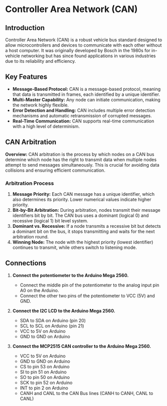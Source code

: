 <!DOCTYPE html>
<html lang="en">
<head>
  <meta charset="UTF-8">

</head>
<body>
  <h1>Controller Area Network (CAN)</h1>
  
  <h2>Introduction</h2>
  <p>
    Controller Area Network (CAN) is a robust vehicle bus standard designed to allow microcontrollers and devices to communicate with each other without a host computer. It was originally developed by Bosch in the 1980s for in-vehicle networking but has since found applications in various industries due to its reliability and efficiency.
  </p>
  
  <h2>Key Features</h2>
  <ul>
    <li>
      <strong>Message-Based Protocol:</strong> CAN is a message-based protocol, meaning that data is transmitted in frames, each identified by a unique identifier.
    </li>
    <li>
      <strong>Multi-Master Capability:</strong> Any node can initiate communication, making the network highly flexible.
    </li>
    <li>
      <strong>Error Detection and Handling:</strong> CAN includes multiple error detection mechanisms and automatic retransmission of corrupted messages.
    </li>
    <li>
      <strong>Real-Time Communication:</strong> CAN supports real-time communication with a high level of determinism.
    </li>
  </ul>
  
  <h2>CAN Arbitration</h2>
  <p>
    <strong>Overview:</strong> CAN arbitration is the process by which nodes on a CAN bus determine which node has the right to transmit data when multiple nodes attempt to send messages simultaneously. This is crucial for avoiding data collisions and ensuring efficient communication.
  </p>
  
  <h3>Arbitration Process</h3>
  <ol>
    <li>
      <strong>Message Priority:</strong> Each CAN message has a unique identifier, which also determines its priority. Lower numerical values indicate higher priority.
    </li>
    <li>
      <strong>Bit-by-Bit Arbitration:</strong> During arbitration, nodes transmit their message identifiers bit by bit. The CAN bus uses a dominant (logical 0) and recessive (logical 1) bit level system.
    </li>
    <li>
      <strong>Dominant vs. Recessive:</strong> If a node transmits a recessive bit but detects a dominant bit on the bus, it stops transmitting and waits for the next arbitration round.
    </li>
    <li>
      <strong>Winning Node:</strong> The node with the highest priority (lowest identifier) continues to transmit, while others switch to listening mode.
    </li>
  </ol>
  
  <h2>Connections</h2>
  <ol>
    <li>
      <p><strong>Connect the potentiometer to the Arduino Mega 2560.</strong></p>
      <ul>
        <li>Connect the middle pin of the potentiometer to the analog input pin A0 on the Arduino.</li>
        <li>Connect the other two pins of the potentiometer to VCC (5V) and GND.</li>
      </ul>
    </li>
    <li>
      <p><strong>Connect the I2C LCD to the Arduino Mega 2560.</strong></p>
      <ul>
        <li>SDA to SDA on Arduino (pin 20)</li>
        <li>SCL to SCL on Arduino (pin 21)</li>
        <li>VCC to 5V on Arduino</li>
        <li>GND to GND on Arduino</li>
      </ul>
    </li>
    <li>
      <p><strong>Connect the MCP2515 CAN controller to the Arduino Mega 2560.</strong></p>
      <ul>
        <li>VCC to 5V on Arduino</li>
        <li>GND to GND on Arduino</li>
        <li>CS to pin 53 on Arduino</li>
        <li>SI to pin 51 on Arduino</li>
        <li>SO to pin 50 on Arduino</li>
        <li>SCK to pin 52 on Arduino</li>
        <li>INT to pin 2 on Arduino</li>
        <li>CANH and CANL to the CAN Bus lines (CANH to CANH, CANL to CANL)</li>
      </ul>
    </li>
  </ol>
</body>
</html>
